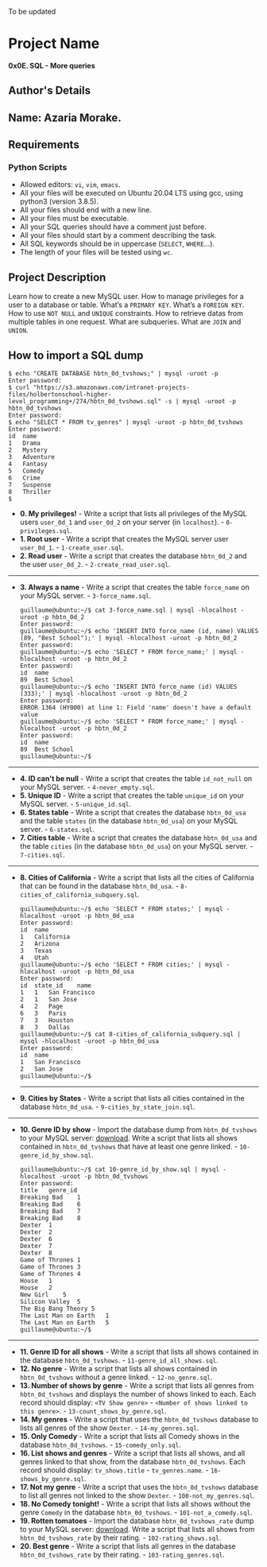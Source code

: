 To be updated
# Project Name
**0x0E. SQL - More queries**

## Author's Details
## Name: Azaria Morake.

##  Requirements

### Python Scripts
*   Allowed editors: `vi`, `vim`, `emacs`.
*   All your files will be executed on Ubuntu 20.04 LTS using gcc, using python3 (version 3.8.5).
*   All your files should end with a new line.
*   All your files must be executable.
*	All your SQL queries should have a comment just before.
*	All your files should start by a comment describing the task.
*	All SQL keywords should be in uppercase (`SELECT`, `WHERE`…).
*   The length of your files will be tested using `wc`.

## Project Description
Learn how to create a new MySQL user.
How to manage privileges for a user to a database or table.
What’s a `PRIMARY KEY`.
What’s a `FOREIGN KEY`.
How to use `NOT NULL` and `UNIQUE` constraints.
How to retrieve datas from multiple tables in one request.
What are subqueries.
What are `JOIN` and `UNION`.


## How to import a SQL dump
```
$ echo "CREATE DATABASE hbtn_0d_tvshows;" | mysql -uroot -p
Enter password: 
$ curl "https://s3.amazonaws.com/intranet-projects-files/holbertonschool-higher-level_programming+/274/hbtn_0d_tvshows.sql" -s | mysql -uroot -p hbtn_0d_tvshows
Enter password: 
$ echo "SELECT * FROM tv_genres" | mysql -uroot -p hbtn_0d_tvshows
Enter password: 
id  name
1   Drama
2   Mystery
3   Adventure
4   Fantasy
5   Comedy
6   Crime
7   Suspense
8   Thriller
$ 
```


* **0. My privileges!** - Write a script that lists all privileges of the MySQL users `user_0d_1` and `user_0d_2` on your server (in `localhost`). - `0-privileges.sql`.
* **1. Root user** - Write a script that creates the MySQL server user `user_0d_1`. - `1-create_user.sql`.
* **2. Read user** - Write a script that creates the database `hbtn_0d_2` and the user `user_0d_2`. - `2-create_read_user.sql`.
---
* **3. Always a name** - Write a script that creates the table `force_name` on your MySQL server. - `3-force_name.sql`.
  ```
  guillaume@ubuntu:~/$ cat 3-force_name.sql | mysql -hlocalhost -uroot -p hbtn_0d_2
  Enter password: 
  guillaume@ubuntu:~/$ echo 'INSERT INTO force_name (id, name) VALUES (89, "Best School");' | mysql -hlocalhost -uroot -p hbtn_0d_2
  Enter password: 
  guillaume@ubuntu:~/$ echo 'SELECT * FROM force_name;' | mysql -hlocalhost -uroot -p hbtn_0d_2
  Enter password: 
  id  name
  89  Best School
  guillaume@ubuntu:~/$ echo 'INSERT INTO force_name (id) VALUES (333);' | mysql -hlocalhost -uroot -p hbtn_0d_2
  Enter password: 
  ERROR 1364 (HY000) at line 1: Field 'name' doesn't have a default value
  guillaume@ubuntu:~/$ echo 'SELECT * FROM force_name;' | mysql -hlocalhost -uroot -p hbtn_0d_2
  Enter password: 
  id  name
  89  Best School
  guillaume@ubuntu:~/$ 
  ```
---
* **4. ID can't be null** - Write a script that creates the table `id_not_null` on your MySQL server. - `4-never_empty.sql`.
* **5. Unique ID** - Write a script that creates the table `unique_id` on your MySQL server. - `5-unique_id.sql`.
* **6. States table** - Write a script that creates the database `hbtn_0d_usa` and the table `states` (in the database `hbtn_0d_usa`) on your MySQL server. - `6-states.sql`.
* **7. Cities table** - Write a script that creates the database `hbtn_0d_usa` and the table `cities` (in the database `hbtn_0d_usa`) on your MySQL server. - `7-cities.sql`.
---
* **8. Cities of California** - Write a script that lists all the cities of California that can be found in the database `hbtn_0d_usa`. - `8-cities_of_california_subquery.sql`.
  ```
  guillaume@ubuntu:~/$ echo 'SELECT * FROM states;' | mysql -hlocalhost -uroot -p hbtn_0d_usa
  Enter password: 
  id  name
  1   California
  2   Arizona
  3   Texas
  4   Utah
  guillaume@ubuntu:~/$ echo 'SELECT * FROM cities;' | mysql -hlocalhost -uroot -p hbtn_0d_usa
  Enter password: 
  id  state_id    name
  1   1   San Francisco
  2   1   San Jose
  4   2   Page
  6   3   Paris
  7   3   Houston
  8   3   Dallas
  guillaume@ubuntu:~/$ cat 8-cities_of_california_subquery.sql | mysql -hlocalhost -uroot -p hbtn_0d_usa
  Enter password: 
  id  name
  1   San Francisco
  2   San Jose
  guillaume@ubuntu:~/$ 
  ```
  ---
* **9. Cities by States** - Write a script that lists all cities contained in the database `hbtn_0d_usa`. - `9-cities_by_state_join.sql`.
---
* **10. Genre ID by show** - Import the database dump from `hbtn_0d_tvshows` to your MySQL server: [download](https://s3.amazonaws.com/intranet-projects-files/holbertonschool-higher-level_programming+/274/hbtn_0d_tvshows.sql). Write a script that lists all shows contained in `hbtn_0d_tvshows` that have at least one genre linked. - `10-genre_id_by_show.sql`.
  ```
  guillaume@ubuntu:~/$ cat 10-genre_id_by_show.sql | mysql -hlocalhost -uroot -p hbtn_0d_tvshows
  Enter password: 
  title   genre_id
  Breaking Bad    1
  Breaking Bad    6
  Breaking Bad    7
  Breaking Bad    8
  Dexter  1
  Dexter  2
  Dexter  6
  Dexter  7
  Dexter  8
  Game of Thrones 1
  Game of Thrones 3
  Game of Thrones 4
  House   1
  House   2
  New Girl    5
  Silicon Valley  5
  The Big Bang Theory 5
  The Last Man on Earth   1
  The Last Man on Earth   5
  guillaume@ubuntu:~/$ 
  ```
---
* **11. Genre ID for all shows** - Write a script that lists all shows contained in the database `hbtn_0d_tvshows`. - `11-genre_id_all_shows.sql`.
* **12. No genre** - Write a script that lists all shows contained in `hbtn_0d_tvshows` without a genre linked. - `12-no_genre.sql`.
* **13. Number of shows by genre** - Write a script that lists all genres from `hbtn_0d_tvshows` and displays the number of shows linked to each. Each record should display: `<TV Show genre>` - `<Number of shows linked to this genre>`. - `13-count_shows_by_genre.sql`.
* **14. My genres** - Write a script that uses the `hbtn_0d_tvshows` database to lists all genres of the show `Dexter`. - `14-my_genres.sql`.
* **15. Only Comedy** - Write a script that lists all Comedy shows in the database `hbtn_0d_tvshows`. - `15-comedy_only.sql`.
* **16. List shows and genres** - Write a script that lists all shows, and all genres linked to that show, from the database `hbtn_0d_tvshows`. Each record should display: `tv_shows.title` - `tv_genres.name`. - `16-shows_by_genre.sql`.
* **17. Not my genre** - Write a script that uses the `hbtn_0d_tvshows` database to list all genres not linked to the show `Dexter`. - `100-not_my_genres.sql`.
* **18. No Comedy tonight!** - Write a script that lists all shows without the genre `Comedy` in the database `hbtn_0d_tvshows`. - `101-not_a_comedy.sql`.
* **19. Rotten tomatoes** - Import the database `hbtn_0d_tvshows_rate` dump to your MySQL server: [download](https://s3.amazonaws.com/intranet-projects-files/holbertonschool-higher-level_programming+/274/hbtn_0d_tvshows_rate.sql). Write a script that lists all shows from `hbtn_0d_tvshows_rate` by their rating. - `102-rating_shows.sql`.
* **20. Best genre** - Write a script that lists all genres in the database `hbtn_0d_tvshows_rate` by their rating. - `103-rating_genres.sql`.
